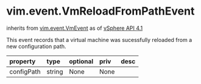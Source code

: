 vim.event.VmReloadFromPathEvent
===============================
inherits from [vim.event.VmEvent](docs/vim.event.VmEvent.md)
as of [vSphere API 4.1](vim.version.md#vim.version.version6)


This event records that a virtual machine was sucessfully reloaded from a  new configuration path.

| property | type | optional | priv | desc |
|:---------|:-----|:---------|:-----|:-----|
| configPath | string | None | None |  |


